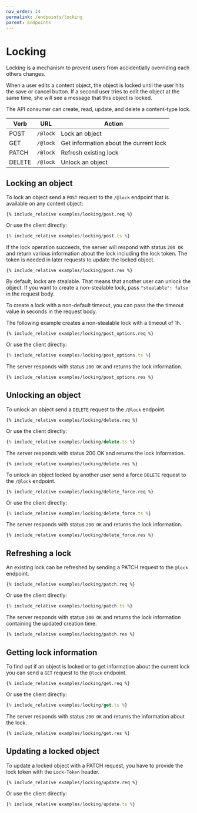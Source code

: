 ```yaml
---
nav_order: 14
permalink: /endpoints/locking
parent: Endpoints
---
```


# Locking

Locking is a mechanism to prevent users from accidentially overriding each others changes.

When a user edits a content object, the object is locked until the user hits the save or cancel button. If a second user tries to edit the object at the same time, she will see a message that this object is locked.

The API consumer can create, read, update, and delete a content-type lock.

| Verb   | URL      | Action                                 |
| ------ | -------- | -------------------------------------- |
| POST   | `/@lock` | Lock an object                         |
| GET    | `/@lock` | Get information about the current lock |
| PATCH  | `/@lock` | Refresh existing lock                  |
| DELETE | `/@lock` | Unlock an object                       |

## Locking an object

To lock an object send a `POST` request to the `/@lock` endpoint that is available on any content object:

```http
{% include_relative examples/locking/post.req %}
```

Or use the client directly:

```ts
{% include_relative examples/locking/post.ts %}
```

If the lock operation succeeds, the server will respond with status `200 OK` and return various information about the lock including the lock token. The token is needed in later requests to update the locked object.

```http
{% include_relative examples/locking/post.res %}
```

By default, locks are stealable. That means that another user can unlock the object. If you want to create a non-stealable lock, pass `"stealable": false` in the request body.

To create a lock with a non-default timeout, you can pass the the timeout value in seconds in the request body.

The following example creates a non-stealable lock with a timeout of 1h.

```http
{% include_relative examples/locking/post_options.req %}
```

Or use the client directly:

```ts
{% include_relative examples/locking/post_options.ts %}
```

The server responds with status `200 OK` and returns the lock information.

```http
{% include_relative examples/locking/post_options.res %}
```

## Unlocking an object

To unlock an object send a `DELETE` request to the `/@lock` endpoint.

```http
{% include_relative examples/locking/delete.req %}
```

Or use the client directly:

```ts
{% include_relative examples/locking/delete.ts %}
```

The server responds with status 200 OK and returns the lock information.

```http
{% include_relative examples/locking/delete.res %}
```

To unlock an object locked by another user send a force `DELETE` request to the `/@lock` endpoint.

```http
{% include_relative examples/locking/delete_force.req %}
```

Or use the client directly:

```ts
{% include_relative examples/locking/delete_force.ts %}
```

The server responds with status `200 OK` and returns the lock information.

```http
{% include_relative examples/locking/delete_force.res %}
```

## Refreshing a lock

An existing lock can be refreshed by sending a PATCH request to the `@lock` endpoint.

```http
{% include_relative examples/locking/patch.req %}
```

Or use the client directly:

```ts
{% include_relative examples/locking/patch.ts %}
```

The server responds with status `200 OK` and returns the lock information containing the updated creation time.

```http
{% include_relative examples/locking/patch.res %}
```

## Getting lock information

To find out if an object is locked or to get information about the current lock you can send a `GET` request to the `@lock` endpoint.

```http
{% include_relative examples/locking/get.req %}
```

Or use the client directly:

```ts
{% include_relative examples/locking/get.ts %}
```

The server responds with status `200 OK` and returns the information about the lock.

```http
{% include_relative examples/locking/get.res %}
```

## Updating a locked object

To update a locked object with a PATCH request, you have to provide the lock token with the `Lock-Token` header.

```http
{% include_relative examples/locking/update.req %}
```

Or use the client directly:

```ts
{% include_relative examples/locking/update.ts %}
```
